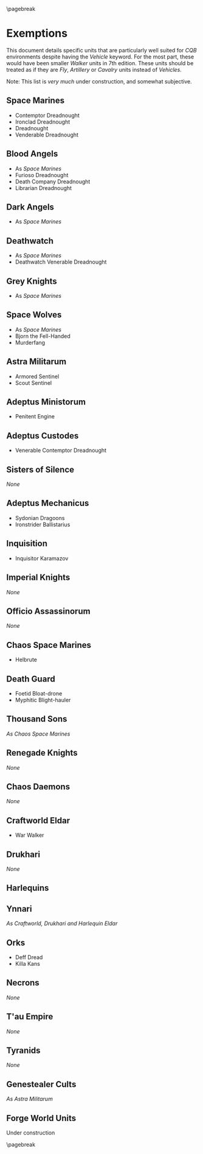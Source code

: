 \pagebreak

# Exemptions #

This document details specific units that are particularly well suited for *CQB* environments despite having the *Vehicle* keyword. For the most part, these would have been smaller *Walker* units in 7th edition. These units should be treated as if they are *Fly*, *Artillery* or *Cavalry* units instead of *Vehicles*.

Note: This list is *very much* under construction, and somewhat subjective.

## Space Marines ##
* Contemptor Dreadnought
* Ironclad Dreadnought
* Dreadnought
* Venderable Dreadnought

## Blood Angels ##
* As *Space Marines*
* Furioso Dreadnought
* Death Company Dreadnought
* Librarian Dreadnought

## Dark Angels ##
* As *Space Marines*

## Deathwatch ##
* As *Space Marines*
* Deathwatch Venerable Dreadnought

## Grey Knights ##
* As *Space Marines*

## Space Wolves ##
* As *Space Marines*
* Bjorn the Fell-Handed
* Murderfang

## Astra Militarum ##
* Armored Sentinel
* Scout Sentinel

## Adeptus Ministorum ##
* Penitent Engine

## Adeptus Custodes ##
* Venerable Contemptor Dreadnought

## Sisters of Silence ##
*None*

## Adeptus Mechanicus ##
* Sydonian Dragoons 
* Ironstrider Ballistarius

## Inquisition ##
* Inquisitor Karamazov

## Imperial Knights ##
*None*

## Officio Assassinorum ##
*None*

## Chaos Space Marines ##
* Helbrute

## Death Guard ##
* Foetid Bloat-drone
* Myphitic Blight-hauler

## Thousand Sons ##
*As Chaos Space Marines*

## Renegade Knights ##
*None*

## Chaos Daemons ##
*None*

## Craftworld Eldar ##
* War Walker

## Drukhari ##
*None*

## Harlequins ##

## Ynnari ##
*As Craftworld, Drukhari and Harlequin Eldar*

## Orks ##
* Deff Dread
* Killa Kans

## Necrons ##
*None*

## T'au Empire ##
*None*

## Tyranids ##
*None*

## Genestealer Cults ##
*As Astra Militarum*

## Forge World Units ##
Under construction

\pagebreak
